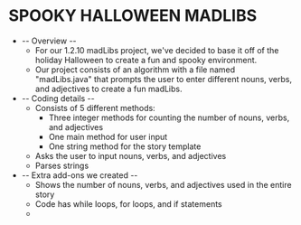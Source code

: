 # SPOOKY HALLOWEEN MADLIBS
* -- Overview --
     * For our 1.2.10 madLibs project, we've decided to base it off of the holiday Halloween to create a fun and spooky environment.
     * Our project consists of an algorithm with a file named "madLibs.java" that prompts the user to enter different nouns, verbs, and adjectives to create a fun madLibs.
* -- Coding details --
     * Consists of 5 different methods:
        * Three integer methods for counting the number of nouns, verbs, and adjectives
        * One main method for user input
        * One string method for the story template
     * Asks the user to input nouns, verbs, and adjectives
     * Parses strings
* -- Extra add-ons we created --
     * Shows the number of nouns, verbs, and adjectives used in the entire story
     * Code has while loops, for loops, and if statements
     * 
